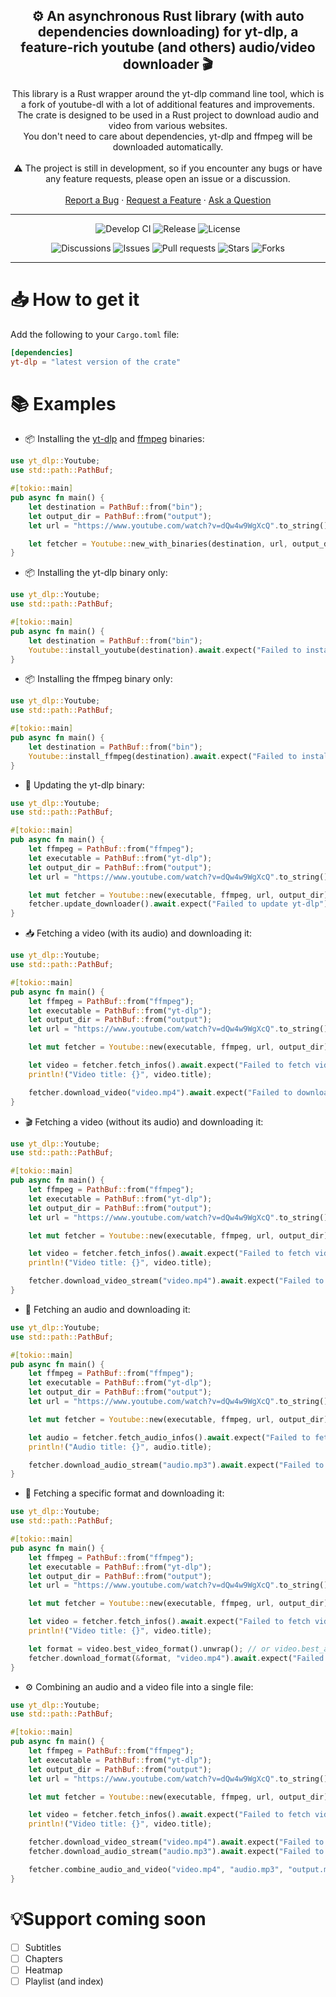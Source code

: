 <h2 align="center">⚙️ An asynchronous Rust library (with auto dependencies downloading) for yt-dlp, a feature-rich youtube (and others) audio/video downloader 🎬️</h2>

<div align="center">This library is a Rust wrapper around the yt-dlp command line tool, which is a fork of youtube-dl with a lot of additional features and improvements.</div>
<div align="center">The crate is designed to be used in a Rust project to download audio and video from various websites.</div>
<div align="center">You don't need to care about dependencies, yt-dlp and ffmpeg will be downloaded automatically.</div>

<br>
<div align="center">⚠️ The project is still in development, so if you encounter any bugs or have any feature requests, please open an issue or a discussion.</div>
<br>

<div align="center">
  <a href="https://github.com/boul2gom/yt-dlp/issues/new?assignees=&labels=bug&template=BUG_REPORT.md&title=bug%3A+">Report a Bug</a>
  ·
  <a href="https://github.com/boul2gom/yt-dlp/discussions/new?assignees=&labels=enhancement&title=feat%3A+">Request a Feature</a>
  ·
  <a href="https://github.com/boul2gom/yt-dlp/discussions/new?assignees=&labels=help%20wanted&title=ask%3A+">Ask a Question</a>
</div>

---

<p align="center">
  <img src="https://img.shields.io/github/actions/workflow/status/boul2gom/yt-dlp/ci-dev.yml?label=Develop%20CI&logo=Github" alt="Develop CI"/>
  <img src="https://img.shields.io/github/v/release/boul2gom/yt-dlp?label=Release&logo=Github" alt="Release"/>
  <img src="https://img.shields.io/github/license/boul2gom/yt-dlp?label=License&logo=Github" alt="License">
<p align="center">
  <img src="https://img.shields.io/github/discussions/boul2gom/yt-dlp?label=Discussions&logo=Github" alt="Discussions">
  <img src="https://img.shields.io/github/issues-raw/boul2gom/yt-dlp?label=Issues&logo=Github" alt="Issues">
  <img src="https://img.shields.io/github/issues-pr-raw/boul2gom/yt-dlp?label=Pull requests&logo=Github" alt="Pull requests">
  <img src="https://img.shields.io/github/stars/boul2gom/yt-dlp?label=Stars&logo=Github" alt="Stars">
  <img src="https://img.shields.io/github/forks/boul2gom/yt-dlp?label=Forks&logo=Github" alt="Forks">
</p>

---

# 📥 How to get it
Add the following to your `Cargo.toml` file:
```toml
[dependencies]
yt-dlp = "latest version of the crate"
```

# 📚 Examples

- 📦 Installing the [yt-dlp](https://github.com/yt-dlp/yt-dlp/) and [ffmpeg](https://ffmpeg.org/) binaries:
```rust
use yt_dlp::Youtube;
use std::path::PathBuf;

#[tokio::main]
pub async fn main() {
    let destination = PathBuf::from("bin");
    let output_dir = PathBuf::from("output");
    let url = "https://www.youtube.com/watch?v=dQw4w9WgXcQ".to_string();

    let fetcher = Youtube::new_with_binaries(destination, url, output_dir).await.expect("Failed to install binaries");
}
```

- 📦 Installing the yt-dlp binary only:
```rust
use yt_dlp::Youtube;
use std::path::PathBuf;

#[tokio::main]
pub async fn main() {
    let destination = PathBuf::from("bin");
    Youtube::install_youtube(destination).await.expect("Failed to install yt-dlp");
}
```

- 📦 Installing the ffmpeg binary only:
```rust
use yt_dlp::Youtube;
use std::path::PathBuf;

#[tokio::main]
pub async fn main() {
    let destination = PathBuf::from("bin");
    Youtube::install_ffmpeg(destination).await.expect("Failed to install ffmpeg");
}
```

- 🔄 Updating the yt-dlp binary:
```rust
use yt_dlp::Youtube;
use std::path::PathBuf;

#[tokio::main]
pub async fn main() {
    let ffmpeg = PathBuf::from("ffmpeg");
    let executable = PathBuf::from("yt-dlp");
    let output_dir = PathBuf::from("output");
    let url = "https://www.youtube.com/watch?v=dQw4w9WgXcQ".to_string();

    let mut fetcher = Youtube::new(executable, ffmpeg, url, output_dir);
    fetcher.update_downloader().await.expect("Failed to update yt-dlp");
}
```

- 📥 Fetching a video (with its audio) and downloading it:
```rust
use yt_dlp::Youtube;
use std::path::PathBuf;

#[tokio::main]
pub async fn main() {
    let ffmpeg = PathBuf::from("ffmpeg");
    let executable = PathBuf::from("yt-dlp");
    let output_dir = PathBuf::from("output");
    let url = "https://www.youtube.com/watch?v=dQw4w9WgXcQ".to_string();

    let mut fetcher = Youtube::new(executable, ffmpeg, url, output_dir);

    let video = fetcher.fetch_infos().await.expect("Failed to fetch video infos");
    println!("Video title: {}", video.title);

    fetcher.download_video("video.mp4").await.expect("Failed to download video");
}
```

- 🎬 Fetching a video (without its audio) and downloading it:
```rust
use yt_dlp::Youtube;
use std::path::PathBuf;

#[tokio::main]
pub async fn main() {
    let ffmpeg = PathBuf::from("ffmpeg");
    let executable = PathBuf::from("yt-dlp");
    let output_dir = PathBuf::from("output");
    let url = "https://www.youtube.com/watch?v=dQw4w9WgXcQ".to_string();

    let mut fetcher = Youtube::new(executable, ffmpeg, url, output_dir);

    let video = fetcher.fetch_infos().await.expect("Failed to fetch video infos");
    println!("Video title: {}", video.title);

    fetcher.download_video_stream("video.mp4").await.expect("Failed to download video without audio");
}
```

- 🎵 Fetching an audio and downloading it:
```rust
use yt_dlp::Youtube;
use std::path::PathBuf;

#[tokio::main]
pub async fn main() {
    let ffmpeg = PathBuf::from("ffmpeg");
    let executable = PathBuf::from("yt-dlp");
    let output_dir = PathBuf::from("output");
    let url = "https://www.youtube.com/watch?v=dQw4w9WgXcQ".to_string();

    let mut fetcher = Youtube::new(executable, ffmpeg, url, output_dir);

    let audio = fetcher.fetch_audio_infos().await.expect("Failed to fetch audio infos");
    println!("Audio title: {}", audio.title);

    fetcher.download_audio_stream("audio.mp3").await.expect("Failed to download audio");
}
```

- 📜 Fetching a specific format and downloading it:
```rust
use yt_dlp::Youtube;
use std::path::PathBuf;

#[tokio::main]
pub async fn main() {
    let ffmpeg = PathBuf::from("ffmpeg");
    let executable = PathBuf::from("yt-dlp");
    let output_dir = PathBuf::from("output");
    let url = "https://www.youtube.com/watch?v=dQw4w9WgXcQ".to_string();

    let mut fetcher = Youtube::new(executable, ffmpeg, url, output_dir);

    let video = fetcher.fetch_infos().await.expect("Failed to fetch video infos");
    println!("Video title: {}", video.title);

    let format = video.best_video_format().unwrap(); // or video.best_audio_format if you want audio
    fetcher.download_format(&format, "video.mp4").await.expect("Failed to download video format");
}
```

- ⚙️ Combining an audio and a video file into a single file:
```rust
use yt_dlp::Youtube;
use std::path::PathBuf;

#[tokio::main]
pub async fn main() {
    let ffmpeg = PathBuf::from("ffmpeg");
    let executable = PathBuf::from("yt-dlp");
    let output_dir = PathBuf::from("output");
    let url = "https://www.youtube.com/watch?v=dQw4w9WgXcQ".to_string();

    let mut fetcher = Youtube::new(executable, ffmpeg, url, output_dir);

    let video = fetcher.fetch_infos().await.expect("Failed to fetch video infos");
    println!("Video title: {}", video.title);

    fetcher.download_video_stream("video.mp4").await.expect("Failed to download video");
    fetcher.download_audio_stream("audio.mp3").await.expect("Failed to download audio");

    fetcher.combine_audio_and_video("video.mp4", "audio.mp3", "output.mp4").await.expect("Failed to combine audio and video");
}
```

# 💡Support coming soon
- [ ] Subtitles
- [ ] Chapters
- [ ] Heatmap
- [ ] Playlist (and index)
